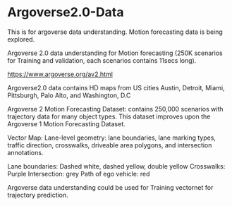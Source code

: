 # Argoverse2.0-Data
This is for argoverse data understanding. Motion forecasting data is being explored.

Argoverse 2.0 data understanding for Motion forecasting (250K scenarios for Training and validation, each scenarios contains 11secs long).

https://www.argoverse.org/av2.html

Argoverse2.0 data contains HD maps from US cities Austin, Detroit, Miami, Pittsburgh, Palo Alto, and Washington, D.C

Argoverse 2 Motion Forecasting Dataset: contains 250,000 scenarios with trajectory data for many object types. This dataset improves upon the Argoverse 1 Motion Forecasting Dataset.

Vector Map: Lane-level geometry: lane boundaries, lane marking types, traffic direction, crosswalks, driveable area polygons, and intersection annotations.

Lane boundaries: Dashed white, dashed yellow, double yellow Crosswalks: Purple Intersection: grey Path of ego vehicle: red

Argoverse data understanding could be used for Training vectornet for trajectory prediction.
